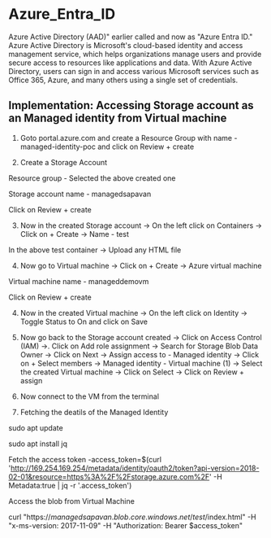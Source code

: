 # Azure_Entra_ID

Azure Active Directory (AAD)" earlier called and now as  "Azure Entra ID." Azure Active Directory is Microsoft's cloud-based identity and access management service, which helps organizations manage users and provide secure access to resources like applications and data. With Azure Active Directory, users can sign in and access various Microsoft services such as Office 365, Azure, and many others using a single set of credentials. 

## Implementation: Accessing Storage account as an Managed identity from Virtual machine 

1. Goto portal.azure.com and create a Resource Group with name - managed-identity-poc and click on Review + create


2. Create a Storage Account 

Resource group - Selected the above created one

Storage account name - managedsapavan

Click on Review + create


3. Now in the created Storage account -> On the left click on Containers -> Click on + Create -> Name - test

In the above test container -> Upload any HTML file 


4. Now go to Virtual machine -> Click on + Create -> Azure virtual machine

Virtual machine name - manageddemovm

Click on Review + create


4. Now in the created Virtual machine -> On the left click on Identity -> Toggle Status to On and click on Save


5. Now go back to the Storage account created -> Click on Access Control (IAM) ->. Click on Add role assignment -> Search for Storage Blob Data Owner -> Click on Next -> Assign access to - Managed identity -> Click on + Select members -> Managed identity - Virtual machine (1) -> Select the created Virtual machine -> Click on Select -> Click on Review + assign 


6. Now connect to the VM from the terminal 


7. Fetching the deatils of the Managed Identity 

sudo apt update

sudo apt install jq

Fetch the access token -access_token=$(curl 'http://169.254.169.254/metadata/identity/oauth2/token?api-version=2018-02-01&resource=https%3A%2F%2Fstorage.azure.com%2F' -H Metadata:true | jq -r '.access_token')


Access the blob from Virtual Machine

curl "https://$managedsapavan.blob.core.windows.net/test/$index.html" -H "x-ms-version: 2017-11-09" -H "Authorization: Bearer $access_token"
